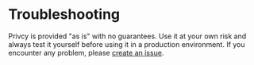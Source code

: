Troubleshooting
===============

Privcy is provided "as is" with no guarantees. Use it at your own risk and always test it yourself before using it in a production environment. If you encounter any problem, please [create an issue](https://gitlab.com/smncd/privcy/-/issues).